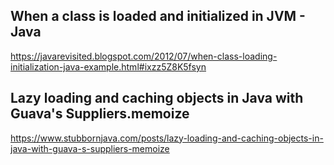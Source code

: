 ## When a class is loaded and initialized in JVM - Java

https://javarevisited.blogspot.com/2012/07/when-class-loading-initialization-java-example.html#ixzz5Z8K5fsyn


## Lazy loading and caching objects in Java with Guava's Suppliers.memoize

https://www.stubbornjava.com/posts/lazy-loading-and-caching-objects-in-java-with-guava-s-suppliers-memoize
